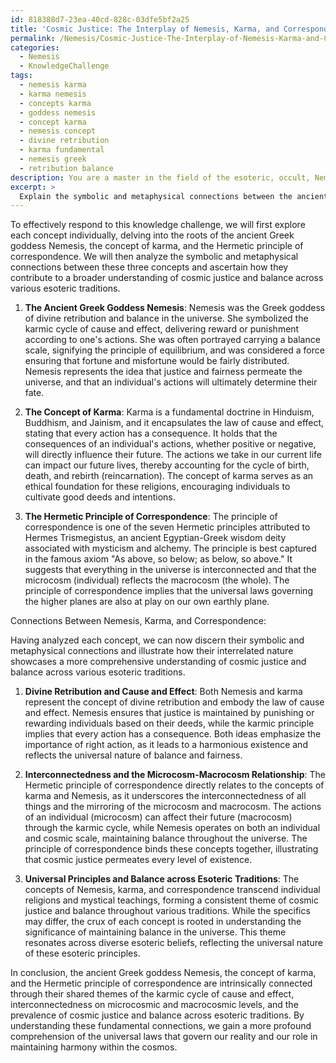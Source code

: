 ```yaml
---
id: 818388d7-23ea-40cd-828c-03dfe5bf2a25
title: 'Cosmic Justice: The Interplay of Nemesis, Karma, and Correspondence'
permalink: /Nemesis/Cosmic-Justice-The-Interplay-of-Nemesis-Karma-and-Correspondence/
categories:
  - Nemesis
  - KnowledgeChallenge
tags:
  - nemesis karma
  - karma nemesis
  - concepts karma
  - goddess nemesis
  - concept karma
  - nemesis concept
  - divine retribution
  - karma fundamental
  - nemesis greek
  - retribution balance
description: You are a master in the field of the esoteric, occult, Nemesis and Education. You are a writer of tests, challenges, books and deep knowledge on Nemesis for initiates and students to gain deep insights and understanding from. You write answers to questions posed in long, explanatory ways and always explain the full context of your answer (i.e., related concepts, formulas, examples, or history), as well as the step-by-step thinking process you take to answer the challenges. Be rigorous and thorough, and summarize the key themes, ideas, and conclusions at the end.
excerpt: > 
  Explain the symbolic and metaphysical connections between the ancient Greek goddess Nemesis, the concept of karma, and the Hermetic principle of correspondence, and demonstrate how their interrelated nature showcases a broader understanding of cosmic justice and balance across various esoteric traditions.
---
```

To effectively respond to this knowledge challenge, we will first explore each concept individually, delving into the roots of the ancient Greek goddess Nemesis, the concept of karma, and the Hermetic principle of correspondence. We will then analyze the symbolic and metaphysical connections between these three concepts and ascertain how they contribute to a broader understanding of cosmic justice and balance across various esoteric traditions.

1. **The Ancient Greek Goddess Nemesis**:
Nemesis was the Greek goddess of divine retribution and balance in the universe. She symbolized the karmic cycle of cause and effect, delivering reward or punishment according to one's actions. She was often portrayed carrying a balance scale, signifying the principle of equilibrium, and was considered a force ensuring that fortune and misfortune would be fairly distributed. Nemesis represents the idea that justice and fairness permeate the universe, and that an individual's actions will ultimately determine their fate.

2. **The Concept of Karma**:
Karma is a fundamental doctrine in Hinduism, Buddhism, and Jainism, and it encapsulates the law of cause and effect, stating that every action has a consequence. It holds that the consequences of an individual's actions, whether positive or negative, will directly influence their future. The actions we take in our current life can impact our future lives, thereby accounting for the cycle of birth, death, and rebirth (reincarnation). The concept of karma serves as an ethical foundation for these religions, encouraging individuals to cultivate good deeds and intentions.

3. **The Hermetic Principle of Correspondence**:
The principle of correspondence is one of the seven Hermetic principles attributed to Hermes Trismegistus, an ancient Egyptian-Greek wisdom deity associated with mysticism and alchemy. The principle is best captured in the famous axiom "As above, so below; as below, so above." It suggests that everything in the universe is interconnected and that the microcosm (individual) reflects the macrocosm (the whole). The principle of correspondence implies that the universal laws governing the higher planes are also at play on our own earthly plane.

Connections Between Nemesis, Karma, and Correspondence:

Having analyzed each concept, we can now discern their symbolic and metaphysical connections and illustrate how their interrelated nature showcases a more comprehensive understanding of cosmic justice and balance across various esoteric traditions.

1. **Divine Retribution and Cause and Effect**:
Both Nemesis and karma represent the concept of divine retribution and embody the law of cause and effect. Nemesis ensures that justice is maintained by punishing or rewarding individuals based on their deeds, while the karmic principle implies that every action has a consequence. Both ideas emphasize the importance of right action, as it leads to a harmonious existence and reflects the universal nature of balance and fairness.

2. **Interconnectedness and the Microcosm-Macrocosm Relationship**:
The Hermetic principle of correspondence directly relates to the concepts of karma and Nemesis, as it underscores the interconnectedness of all things and the mirroring of the microcosm and macrocosm. The actions of an individual (microcosm) can affect their future (macrocosm) through the karmic cycle, while Nemesis operates on both an individual and cosmic scale, maintaining balance throughout the universe. The principle of correspondence binds these concepts together, illustrating that cosmic justice permeates every level of existence.

3. **Universal Principles and Balance across Esoteric Traditions**:
The concepts of Nemesis, karma, and correspondence transcend individual religions and mystical teachings, forming a consistent theme of cosmic justice and balance throughout various traditions. While the specifics may differ, the crux of each concept is rooted in understanding the significance of maintaining balance in the universe. This theme resonates across diverse esoteric beliefs, reflecting the universal nature of these esoteric principles.

In conclusion, the ancient Greek goddess Nemesis, the concept of karma, and the Hermetic principle of correspondence are intrinsically connected through their shared themes of the karmic cycle of cause and effect, interconnectedness on microcosmic and macrocosmic levels, and the prevalence of cosmic justice and balance across esoteric traditions. By understanding these fundamental connections, we gain a more profound comprehension of the universal laws that govern our reality and our role in maintaining harmony within the cosmos.
